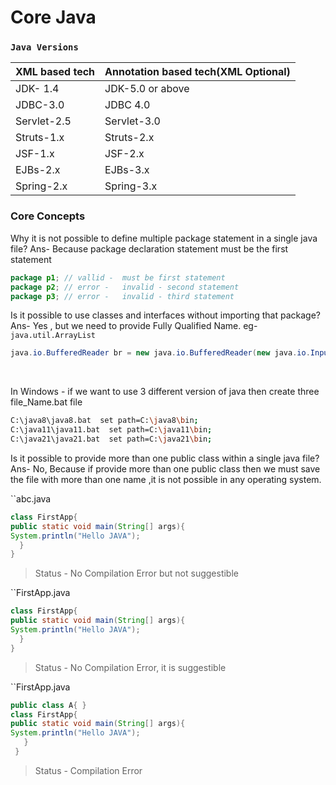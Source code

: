 # Core Java
### `Java Versions`

| XML based tech       | Annotation based tech(XML Optional) |
| ----------- | ----------- |
| JDK- 1.4      | JDK-5.0 or above       |
| JDBC-3.0   | JDBC 4.0     |
| Servlet-2.5| Servlet-3.0  |
| Struts-1.x | Struts-2.x   |
| JSF-1.x    | JSF-2.x      |
| EJBs-2.x   | EJBs-3.x     |
| Spring-2.x | Spring-3.x   |


### Core Concepts

Why it is not possible to define multiple package statement in a single java file?
Ans- Because package declaration statement must be the first statement

````java
package p1; // vallid -  must be first statement
package p2; // error -   invalid - second statement 
package p3; // error -   invalid - third statement

````

Is it possible to use classes and interfaces without importing that package?
Ans- Yes , but we need to provide Fully Qualified Name.
eg- `java.util.ArrayList`

````java
java.io.BufferedReader br = new java.io.BufferedReader(new java.io.InputStreamReader(System.in))
`````



<br/>

In Windows - if we  want to use 3 different version of java then create three file_Name.bat file
````sh
C:\java8\java8.bat  set path=C:\java8\bin;
C:\java11\java11.bat  set path=C:\java11\bin;
C:\java21\java21.bat  set path=C:\java21\bin;
````


Is it possible to provide more than one public class within a single java file?
Ans- No, Because if provide more than one public class then we must save the file with more than one name ,it is not possible in any operating system. 

``abc.java
```java
class FirstApp{
public static void main(String[] args){
System.println("Hello JAVA");
  }
}
```
> Status - No Compilation Error but not suggestible

``FirstApp.java
```java
class FirstApp{
public static void main(String[] args){
System.println("Hello JAVA");
  }
}
```
> Status - No Compilation Error, it is suggestible


``FirstApp.java
```java
public class A{ }
class FirstApp{
public static void main(String[] args){
System.println("Hello JAVA");
   }
 }
```
> Status -  Compilation Error 